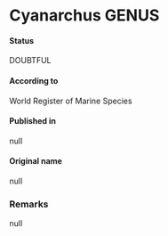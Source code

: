 Cyanarchus GENUS
=======

#### Status
DOUBTFUL

#### According to
World Register of Marine Species

#### Published in
null

#### Original name
null

### Remarks
null